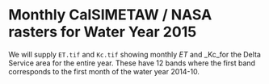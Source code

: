 # Monthly CalSIMETAW / NASA rasters for Water Year 2015

We will supply ```ET.tif``` and ```Kc.tif``` showing monthly _ET_ and _Kc_for the Delta Service area for the entire year.  These have 12 bands where the first band corresponds to the first month of the water year 2014-10.
